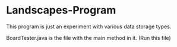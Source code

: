 # Landscapes-Program
This program is just an experiment with various data storage types.

BoardTester.java is the file with the main method in it. (Run this file)
